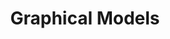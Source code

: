 ---
layout: about
title: Graphical Models
has_children: true
nav_order: 4
parent: Unsupervised Learning
---
